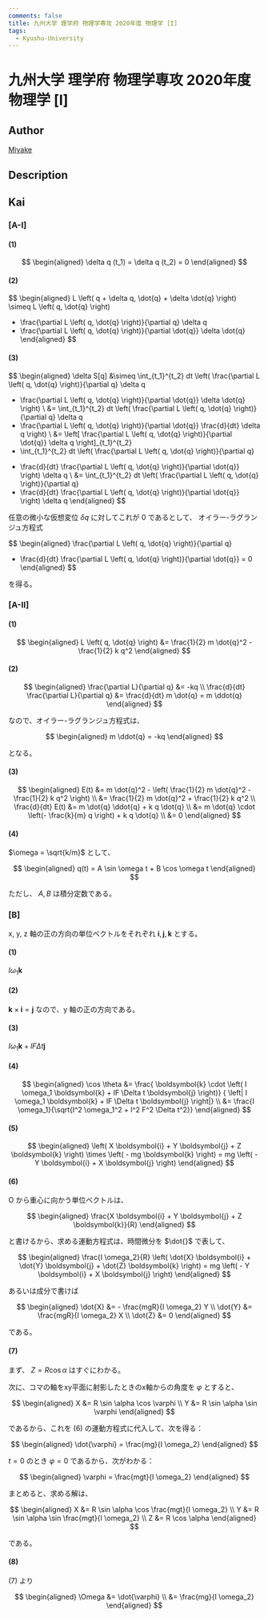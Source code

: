 ```yaml
---
comments: false
title: 九州大学 理学府 物理学専攻 2020年度 物理学 [I]
tags:
  - Kyushu-University
---
```

# 九州大学 理学府 物理学専攻 2020年度 物理学 \[I\]

## **Author**
[Miyake](https://miyake.github.io/exams/index.html)

## **Description**

## **Kai**
### \[A-I\]
#### (1)

$$
  \begin{aligned}
  \delta q (t_1) = \delta q (t_2) = 0
  \end{aligned}
$$

#### (2)

$$
  \begin{aligned}
  L \left( q + \delta q, \dot{q} + \delta \dot{q} \right)
  \simeq
  L \left( q, \dot{q} \right)
  + \frac{\partial L \left( q, \dot{q} \right)}{\partial q} \delta q
  + \frac{\partial L \left( q, \dot{q} \right)}{\partial \dot{q}} \delta \dot{q}
  \end{aligned}
$$

#### (3)

$$
\begin{aligned}
\delta S[q]
&\simeq \int_{t_1}^{t_2} dt \left(
\frac{\partial L \left( q, \dot{q} \right)}{\partial q} \delta q
+ \frac{\partial L \left( q, \dot{q} \right)}{\partial \dot{q}} \delta \dot{q}
\right)
\\
&= \int_{t_1}^{t_2} dt \left(
\frac{\partial L \left( q, \dot{q} \right)}{\partial q} \delta q
+ \frac{\partial L \left( q, \dot{q} \right)}{\partial \dot{q}}
\frac{d}{dt} \delta q \right)
\\
&=
\left[
\frac{\partial L \left( q, \dot{q} \right)}{\partial \dot{q}} \delta q
\right]_{t_1}^{t_2}
+ \int_{t_1}^{t_2} dt \left(
\frac{\partial L \left( q, \dot{q} \right)}{\partial q}
- \frac{d}{dt} \frac{\partial L \left( q, \dot{q} \right)}{\partial \dot{q}}
\right) \delta q
\\
&=
\int_{t_1}^{t_2} dt \left(
\frac{\partial L \left( q, \dot{q} \right)}{\partial q}
- \frac{d}{dt} \frac{\partial L \left( q, \dot{q} \right)}{\partial \dot{q}}
\right) \delta q
\end{aligned}
$$

任意の微小な仮想変位 $\delta q$ に対してこれが $0$ であるとして、
オイラー-ラグランジュ方程式

$$
\begin{aligned}
\frac{\partial L \left( q, \dot{q} \right)}{\partial q}
- \frac{d}{dt} \frac{\partial L \left( q, \dot{q} \right)}{\partial \dot{q}}
= 0
\end{aligned}
$$

を得る。

### \[A-II\]
#### (1)

$$
  \begin{aligned}
  L \left( q, \dot{q} \right)
  &= \frac{1}{2} m \dot{q}^2 - \frac{1}{2} k q^2
  \end{aligned}
$$

#### (2)

$$
  \begin{aligned}
  \frac{\partial L}{\partial q} &= -kq
  \\
  \frac{d}{dt} \frac{\partial L}{\partial q}
  &= \frac{d}{dt} m \dot{q}
  = m \ddot{q}
  \end{aligned}
$$

なので、オイラー-ラグランジュ方程式は、

$$
  \begin{aligned}
  m \ddot{q} = -kq
  \end{aligned}
$$

となる。

#### (3)

$$
  \begin{aligned}
  E(t)
  &= m \dot{q}^2 - \left( \frac{1}{2} m \dot{q}^2 - \frac{1}{2} k q^2 \right)
  \\
  &= \frac{1}{2} m \dot{q}^2 + \frac{1}{2} k q^2
  \\
  \frac{d}{dt} E(t)
  &= m \dot{q} \ddot{q} + k q \dot{q}
  \\
  &= m \dot{q} \cdot \left(- \frac{k}{m} q \right) + k q \dot{q}
  \\
  &= 0
  \end{aligned}
$$

#### (4)
$\omega = \sqrt{k/m}$ として、

$$
  \begin{aligned}
  q(t) = A \sin \omega t + B \cos \omega t
  \end{aligned}
$$

ただし、 $A, B$ は積分定数である。

### \[B\]
x, y, z 軸の正の方向の単位ベクトルをそれぞれ
$\boldsymbol{i}, \boldsymbol{j}, \boldsymbol{k}$ とする。

#### (1)
$I \omega_1 \boldsymbol{k}$

#### (2)
$\boldsymbol{k} \times \boldsymbol{i} = \boldsymbol{j}$
なので、y 軸の正の方向である。

#### (3)
$I \omega_1 \boldsymbol{k} + lF \Delta t \boldsymbol{j}$

#### (4)

$$
  \begin{aligned}
  \cos \theta
  &= \frac{ \boldsymbol{k} \cdot
  \left( I \omega_1 \boldsymbol{k} + lF \Delta t \boldsymbol{j} \right)}
  {
  \left| I \omega_1 \boldsymbol{k} + lF \Delta t \boldsymbol{j} \right|}
  \\
  &= \frac{I \omega_1}{\sqrt{I^2 \omega_1^2 + l^2 F^2 \Delta t^2}}
  \end{aligned}
$$

#### (5)

$$
  \begin{aligned}
  \left( X \boldsymbol{i} + Y \boldsymbol{j} + Z \boldsymbol{k} \right)
  \times \left( - mg \boldsymbol{k} \right)
  = mg \left( - Y \boldsymbol{i} + X \boldsymbol{j} \right)
  \end{aligned}
$$

#### (6)
O から重心に向かう単位ベクトルは、

$$
  \begin{aligned}
  \frac{X \boldsymbol{i} + Y \boldsymbol{j} + Z \boldsymbol{k}}{R}
  \end{aligned}
$$

と書けるから、求める運動方程式は、時間微分を $\dot{}$ で表して、

$$
  \begin{aligned}
  \frac{I \omega_2}{R}
  \left( \dot{X} \boldsymbol{i} + \dot{Y} \boldsymbol{j} + \dot{Z} \boldsymbol{k} \right)
  = mg \left( - Y \boldsymbol{i} + X \boldsymbol{j} \right)
  \end{aligned}
$$

あるいは成分で書けば

$$
  \begin{aligned}
  \dot{X} &= - \frac{mgR}{I \omega_2} Y
  \\
  \dot{Y} &= \frac{mgR}{I \omega_2} X
  \\
  \dot{Z} &= 0
  \end{aligned}
$$

である。

#### (7)
まず、 $Z = R \cos \alpha$ はすぐにわかる。

次に、コマの軸をxy平面に射影したときのx軸からの角度を $\varphi$ とすると、

$$
  \begin{aligned}
  X &= R \sin \alpha \cos \varphi
  \\
  Y &= R \sin \alpha \sin \varphi
  \end{aligned}
$$

であるから、これを (6) の運動方程式に代入して、次を得る：

$$
  \begin{aligned}
  \dot{\varphi} = \frac{mg}{I \omega_2}
  \end{aligned}
$$

$t=0$ のとき $\varphi = 0$ であるから、次がわかる：

$$
  \begin{aligned}
  \varphi = \frac{mgt}{I \omega_2}
  \end{aligned}
$$

まとめると、求める解は、

$$
  \begin{aligned}
  X &= R \sin \alpha \cos \frac{mgt}{I \omega_2}
  \\
  Y &= R \sin \alpha \sin \frac{mgt}{I \omega_2}
  \\
  Z &= R \cos \alpha
  \end{aligned}
$$

である。

#### (8)
(7) より

$$
\begin{aligned}
\Omega
&= \dot{\varphi}
\\
&= \frac{mg}{I \omega_2}
\end{aligned}
$$
